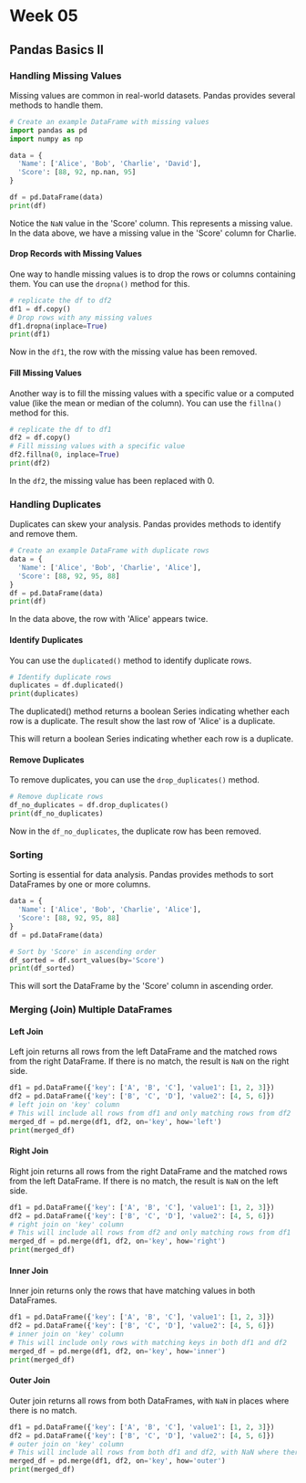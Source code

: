 # Week 05

## Pandas Basics II

### Handling Missing Values

Missing values are common in real-world datasets. Pandas provides several methods to handle them.

```python
# Create an example DataFrame with missing values
import pandas as pd
import numpy as np

data = {
  'Name': ['Alice', 'Bob', 'Charlie', 'David'],
  'Score': [88, 92, np.nan, 95]
}

df = pd.DataFrame(data)
print(df)
```

Notice the `NaN` value in the 'Score' column. This represents a missing value.
In the data above, we have a missing value in the 'Score' column for Charlie.

#### Drop Records with Missing Values

One way to handle missing values is to drop the rows or columns containing them. You can use the `dropna()` method for this.

```python
# replicate the df to df2
df1 = df.copy()
# Drop rows with any missing values
df1.dropna(inplace=True)
print(df1)
```

Now in the `df1`, the row with the missing value has been removed.

#### Fill Missing Values

Another way is to fill the missing values with a specific value or a computed value (like the mean or median of the column). You can use the `fillna()` method for this.

```python
# replicate the df to df1
df2 = df.copy()
# Fill missing values with a specific value
df2.fillna(0, inplace=True)
print(df2)
```

In the `df2`, the missing value has been replaced with 0.

### Handling Duplicates

Duplicates can skew your analysis. Pandas provides methods to identify and remove them.

```python
# Create an example DataFrame with duplicate rows
data = {
  'Name': ['Alice', 'Bob', 'Charlie', 'Alice'],
  'Score': [88, 92, 95, 88]
}
df = pd.DataFrame(data)
print(df)
```

In the data above, the row with 'Alice' appears twice.

#### Identify Duplicates

You can use the `duplicated()` method to identify duplicate rows.

```python
# Identify duplicate rows
duplicates = df.duplicated()
print(duplicates)
```

The duplicated() method returns a boolean Series indicating whether each row is a duplicate. The result show the last row of 'Alice' is a duplicate.

This will return a boolean Series indicating whether each row is a duplicate.

#### Remove Duplicates

To remove duplicates, you can use the `drop_duplicates()` method.

```python
# Remove duplicate rows
df_no_duplicates = df.drop_duplicates()
print(df_no_duplicates)
```

Now in the `df_no_duplicates`, the duplicate row has been removed.

### Sorting

Sorting is essential for data analysis. Pandas provides methods to sort DataFrames by one or more columns.

```python
data = {
  'Name': ['Alice', 'Bob', 'Charlie', 'Alice'],
  'Score': [88, 92, 95, 88]
}
df = pd.DataFrame(data)

# Sort by 'Score' in ascending order
df_sorted = df.sort_values(by='Score')
print(df_sorted)
```

This will sort the DataFrame by the 'Score' column in ascending order.

### Merging (Join) Multiple DataFrames

#### Left Join

Left join returns all rows from the left DataFrame and the matched rows from the right DataFrame. If there is no match, the result is `NaN` on the right side.

```python
df1 = pd.DataFrame({'key': ['A', 'B', 'C'], 'value1': [1, 2, 3]})
df2 = pd.DataFrame({'key': ['B', 'C', 'D'], 'value2': [4, 5, 6]})
# left join on 'key' column
# This will include all rows from df1 and only matching rows from df2
merged_df = pd.merge(df1, df2, on='key', how='left')
print(merged_df)
```

#### Right Join

Right join returns all rows from the right DataFrame and the matched rows from the left DataFrame. If there is no match, the result is `NaN` on the left side.

```python
df1 = pd.DataFrame({'key': ['A', 'B', 'C'], 'value1': [1, 2, 3]})
df2 = pd.DataFrame({'key': ['B', 'C', 'D'], 'value2': [4, 5, 6]})
# right join on 'key' column
# This will include all rows from df2 and only matching rows from df1
merged_df = pd.merge(df1, df2, on='key', how='right')
print(merged_df)
```

#### Inner Join

Inner join returns only the rows that have matching values in both DataFrames.

```python
df1 = pd.DataFrame({'key': ['A', 'B', 'C'], 'value1': [1, 2, 3]})
df2 = pd.DataFrame({'key': ['B', 'C', 'D'], 'value2': [4, 5, 6]})
# inner join on 'key' column
# This will include only rows with matching keys in both df1 and df2
merged_df = pd.merge(df1, df2, on='key', how='inner')
print(merged_df)
```

#### Outer Join

Outer join returns all rows from both DataFrames, with `NaN` in places where there is no match.

```python
df1 = pd.DataFrame({'key': ['A', 'B', 'C'], 'value1': [1, 2, 3]})
df2 = pd.DataFrame({'key': ['B', 'C', 'D'], 'value2': [4, 5, 6]})
# outer join on 'key' column
# This will include all rows from both df1 and df2, with NaN where there is no match
merged_df = pd.merge(df1, df2, on='key', how='outer')
print(merged_df)
```
